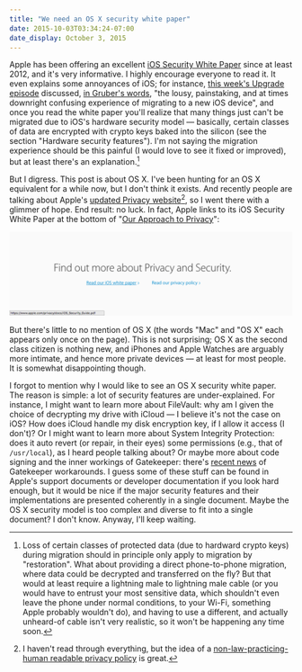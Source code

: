 ```yaml
---
title: "We need an OS X security white paper"
date: 2015-10-03T03:34:24-07:00
date_display: October 3, 2015
---
```


Apple has been offering an excellent [iOS Security White Paper](https://www.apple.com/privacy/docs/iOS_Security_Guide.pdf) since at least 2012, and it's very informative. I highly encourage everyone to read it. It even explains some annoyances of iOS; for instance, [this week's Upgrade episode](http://www.relay.fm/upgrade/56) discussed, [in Gruber's words](https://daringfireball.net/linked/2015/10/01/upgrade-56), "the lousy, painstaking, and at times downright confusing experience of migrating to a new iOS device", and once you read the white paper you'll realize that many things just can't be migrated due to iOS's hardware security model — basically, certain classes of data are encrypted with crypto keys baked into the silicon (see the section "Hardware security features"). I'm not saying the migration experience should be this painful (I would love to see it fixed or improved), but at least there's an explanation.[^migration]

But I digress. This post is about OS X. I've been hunting for an OS X equivalent for a while now, but I don't think it exists. And recently people are talking about Apple's [updated Privacy website](https://www.apple.com/privacy/)[^site], so I went there with a glimmer of hope. End result: no luck. In fact, Apple links to its iOS Security White Paper at the bottom of "[Our Approach to Privacy](https://www.apple.com/privacy/approach-to-privacy)":

![iOS Security White Paper linked, but no OS X.](/img/20151003-ios-security-white-paper-but-no-osx.png)

But there's little to no mention of OS X (the words "Mac" and "OS X" each appears only once on the page). This is not surprising; OS X as the second class citizen is nothing new, and iPhones and Apple Watches are arguably more intimate, and hence more private devices — at least for most people. It is somewhat disappointing though.

I forgot to mention why I would like to see an OS X security white paper. The reason is simple: a lot of security features are under-explained. For instance, I might want to learn more about FileVault: why am I given the choice of decrypting my drive with iCloud — I believe it's not the case on iOS? How does iCloud handle my disk encryption key, if I allow it access (I don't)? Or I might want to learn more about System Integrity Protection: does it auto revert (or repair, in their eyes) some permissions (e.g., that of `/usr/local`), as I heard people talking about? Or maybe more about code signing and the inner workings of Gatekeeper: there's [recent news](http://arstechnica.com/security/2015/09/drop-dead-simple-exploit-completely-bypasses-macs-malware-gatekeeper/) of Gatekeeper workarounds. I guess some of these stuff can be found in Apple's support documents or developer documentation if you look hard enough, but it would be nice if the major security features and their implementations are presented coherently in a single document. Maybe the OS X security model is too complex and diverse to fit into a single document? I don't know. Anyway, I'll keep waiting.

[^migration]: Loss of certain classes of protected data (due to hardward crypto keys) during migration should in principle only apply to migration by "restoration". What about providing a direct phone-to-phone migration, where data could be decrypted and transferred on the fly? But that would at least require a lightning male to lightning male cable (or you would have to entrust your most sensitive data, which shouldn't even leave the phone under normal conditions, to your Wi-Fi, something Apple probably wouldn't do), and having to use a different, and actually unheard-of cable isn't very realistic, so it won't be happening any time soon.

[^site]: I haven't read through everything, but the idea of a [non-law-practicing-human readable privacy policy](https://www.apple.com/privacy/privacy-policy/) is great.
